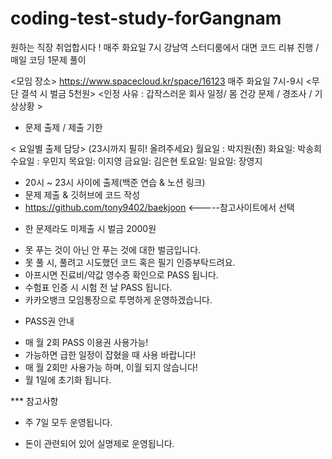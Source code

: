 # coding-test-study-forGangnam
원하는 직장 취업합시다 ! 
매주 화요일 7시 강남역 스터디룸에서 대면 코드 리뷰 진행 / 매일 코딩 1문제 풀이


<모임 장소> 
https://www.spacecloud.kr/space/16123
매주 화요일 7시-9시 
<무단 결석 시 벌금 5천원> 
<인정 사유 : 갑작스러운 회사 일정/ 몸 건강 문제 / 경조사 / 기상상황 >

* 문제 출제 / 제출 기한

 < 요일별 출제 담당> (23시까지 필히! 올려주세요)
 월요일 : 박지원(줜) 
 화요일: 박송희
 수요일 : 우민지
 목요일: 이지영
 금요일: 김은현
 토요일:
 일요일: 장영지 
 
 - 20시 ~ 23시 사이에 출제(백준 연습 & 노션 링크)
 - 문제 제출 & 깃허브에 코드 작성
 - https://github.com/tony9402/baekjoon <-----참고사이트에서 선택


* 한 문제라도 미제출 시 벌금 2000원
 - 못 푸는 것이 아닌 안 푸는 것에 대한 벌금입니다.
 - 못 풀 시, 풀려고 시도했던 코드 혹은 필기 인증부탁드려요.
 - 아프시면 진료비/약값 영수증 확인으로 PASS 됩니다.
 - 수험표 인증 시 시험 전 날 PASS 됩니다.
 - 카카오뱅크 모임통장으로 투명하게 운영하겠습니다.
 
 
* PASS권 안내
 - 매 월 2회 PASS 이용권 사용가능!
 - 가능하면 급한 일정이 잡혔을 때 사용 바랍니다!
 - 매 월 2회만 사용가능 하며, 이월 되지 않습니다!
 - 월 1일에 초기화 됩니다.

*** 참고사항
 - 주 7일 모두 운영됩니다.

 - 돈이 관련되어 있어 실명제로 운영됩니다.
